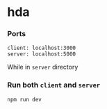 # hda

### Ports
    client: localhost:3000
    server: localhost:5000

While in `server` directory  
### Run both `client` and `server`
    npm run dev

